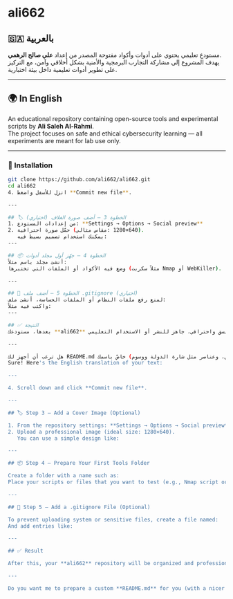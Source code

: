 # ali662

## 🇸🇦 بالعربية
مستودع تعليمي يحتوي على أدوات وأكواد مفتوحة المصدر من إعداد **علي صالح الرهمي**.  
يهدف المشروع إلى مشاركة التجارب البرمجية والأمنية بشكل أخلاقي وآمن، مع التركيز على تطوير أدوات تعليمية داخل بيئة اختبارية.

---

## 🌍 In English
An educational repository containing open-source tools and experimental scripts by **Ali Saleh Al-Rahmi**.  
The project focuses on safe and ethical cybersecurity learning — all experiments are meant for lab use only.

---

### 🧩 Installation
```bash
git clone https://github.com/ali662/ali662.git
cd ali662
4. انزل للأسفل واضغط **Commit new file**.

---

## 🏷️ الخطوة 3 — أضف صورة الغلاف (اختياري)
1. من إعدادات المستودع: **Settings → Options → Social preview**  
2. حمّل صورة احترافية (مقاس مثالي: ‎1280×640‎).  
   يمكنك استخدام تصميم بسيط فيه:
---

## 📦 الخطوة 4 — جهّز أول مجلد أدوات
أنشئ مجلد باسم مثلاً:
وضع فيه الأكواد أو الملفات التي تختبرها (مثلاً سكربت Nmap أو WebKiller).

---

## 🔑 الخطوة 5 — أضف ملف .gitignore (اختياري)
لمنع رفع ملفات النظام أو الملفات الحساسة، أنشئ ملف:
واكتب فيه مثلاً:
---

## ✅ النتيجة
بعدها، مستودعك **ali662** سيكون منسق واحترافي، جاهز للنشر أو الاستخدام التعليمي.

---

هل ترغب أن أجهز لك README.md خاصّ باسمك (بتصميم أجمل، وعناصر مثل شارة الدولة ووسوم GitHub) وأعطيك كود Markdown جاهز تنسخه هناك؟
Sure! Here's the English translation of your text:

---

4. Scroll down and click **Commit new file**.

---

## 🏷️ Step 3 — Add a Cover Image (Optional)

1. From the repository settings: **Settings → Options → Social preview**
2. Upload a professional image (ideal size: ‎1280×640‎).
   You can use a simple design like:

---

## 📦 Step 4 — Prepare Your First Tools Folder

Create a folder with a name such as:
Place your scripts or files that you want to test (e.g., Nmap script or WebKiller).

---

## 🔑 Step 5 — Add a .gitignore File (Optional)

To prevent uploading system or sensitive files, create a file named:
And add entries like:

---

## ✅ Result

After this, your **ali662** repository will be organized and professional, ready for publishing or educational use.

---

Do you want me to prepare a custom **README.md** for you (with a nicer design, including country badge and GitHub topics) and give you ready-to-copy Markdown code?

